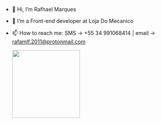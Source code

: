 - 👋 Hi, I’m Rafhael Marques
- 👀 I’m a Front-end developer at Loja Do Mecanico
- 📫 How to reach me: SMS -> +55 34 991068414 | email -> rafamlf.2011@protonmail.com

  <img height="180em" src="https://github-readme-stats.vercel.app/api/top-langs/?username=rafaballerini&layout=compact&langs_count=7&theme=dracula"/>


<!---
Rafhael1/Rafhael1 is a ✨ special ✨ repository because its `README.md` (this file) appears on your GitHub profile.
You can click the Preview link to take a look at your changes.
--->
